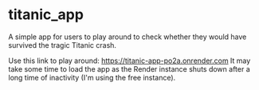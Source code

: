 # titanic_app
A simple app for users to play around to check whether they would have survived the tragic Titanic crash. 

Use this link to play around: https://titanic-app-po2a.onrender.com
It may take some time to load the app as the Render instance shuts down after a long time of inactivity (I'm using the free instance).
